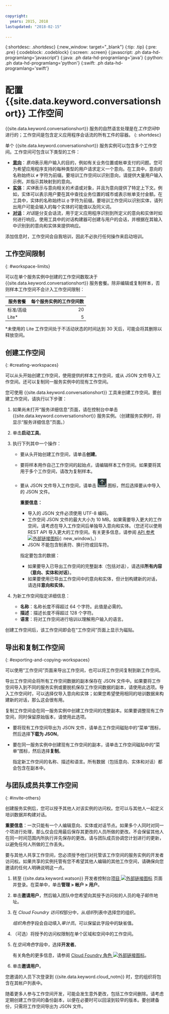 ```yaml
---

copyright:
  years: 2015, 2018
lastupdated: "2018-02-15"

---
```


{:shortdesc: .shortdesc}
{:new_window: target="_blank"}
{:tip: .tip}
{:pre: .pre}
{:codeblock: .codeblock}
{:screen: .screen}
{:javascript: .ph data-hd-programlang='javascript'}
{:java: .ph data-hd-programlang='java'}
{:python: .ph data-hd-programlang='python'}
{:swift: .ph data-hd-programlang='swift'}

# 配置 {{site.data.keyword.conversationshort}} 工作空间

{{site.data.keyword.conversationshort}} 服务的自然语言处理是在*工作空间*中进行的；工作空间是包含定义应用程序会话流的所有工件的容器。
{: shortdesc}

单个 {{site.data.keyword.conversationshort}} 服务实例可以包含多个工作空间。工作空间可包含以下类型的工件：

- [**意向**](intents.html)：*意向*表示用户输入的目的，例如有关业务位置或帐单支付的问题。您可为希望应用程序支持的每种类型的用户请求定义一个意向。在工具中，意向的名称始终以 `#` 字符为前缀。要培训工作空间以识别意向，请提供大量用户输入示例，并指示其映射到的意向。
- [**实体**](entities.html)：*实体*表示与意向相关的术语或对象，并且为意向提供了特定上下文。例如，实体可以表示用户要在其中查找业务位置的城市或表示帐单支付金额。在工具中，实体的名称始终以 `@` 字符为前缀。要培训工作空间以识别实体，请列出用户可能会输入的每个实体的可能值以及同义词。
- [**对话**](dialog-build.html)：*对话*是分支会话流，用于定义应用程序识别到所定义的意向和实体时如何进行响应。使用工具中的对话构建器可创建与用户的会话，并根据在其输入中识别到的意向和实体来提供响应。

添加信息时，工作空间会自我培训，因此不必执行任何操作来启动培训。

## 工作空间限制
{: #workspace-limits}

可以在单个服务实例中创建的工作空间数取决于 {{site.data.keyword.conversationshort}} 服务套餐。除非编辑或复制样本，否则样本工作空间不会计入工作空间限制：

| 服务套餐         | 每个服务实例的工作空间数        |
|------------------|--------------------------------:|
| 标准/高级        |                              20                            |
| Lite*            |                               5 |

*未使用的 Lite 工作空间处于不活动状态的时间达到 30 天后，可能会将其删除以释放空间。

## 创建工作空间
{: #creating-workspaces}

可以从头开始创建工作空间，使用提供的样本工作空间，或从 JSON 文件导入工作空间。还可以复制同一服务实例中的现有工作空间。

您可使用 {{site.data.keyword.conversationshort}} 工具来创建工作空间。要创建工作空间，请执行以下步骤：

1.  如果尚未打开“服务详细信息”页面，请在控制台中单击 {{site.data.keyword.conversationshort}} 服务实例。（创建服务实例时，将显示“服务详细信息”页面。）

1.  单击**启动工具**。

1.  执行下列其中一个操作：
    - 要从头开始创建工作空间，请单击**创建**。
    - 要将样本用作自己工作空间的起始点，请编辑样本工作空间。如果要将其用于多个工作空间，请改为复制样本。
    - 要从 JSON 文件导入工作空间，请单击 ![导入工作空间](images/workspace_import.png) 图标，然后选择要从中导入的 JSON 文件。

        **重要信息：**

        - 导入的 JSON 文件必须使用 UTF-8 编码。
        - 工作空间 JSON 文件的最大大小为 10 MB。如果需要导入更大的工作空间，请考虑在导入工作空间后单独导入意向和实体。（您还可以使用 REST API 导入更大的工作空间。有关更多信息，请参阅 [API 参考 ![外部链接图标](../../icons/launch-glyph.svg "外部链接图标")](https://www.ibm.com/watson/developercloud/conversation/api/v1/#create_workspace){: new_window}。）
        - JSON 不能包含制表符、换行符或回车符。

        指定要包含的数据：

        - 如果要导入已导出工作空间的完整副本（包括对话），请选择**所有内容（意向、实体和对话）**。
        - 如果要使用已导出工作空间中的意向和实体，但计划构建新的对话，请选择**意向和实体**。

1.  为新工作空间指定详细信息：
    - **名称**：名称长度不得超过 64 个字符。此值是必需的。
    - **描述**：描述长度不得超过 128 个字符。
    - **语言**：将对工作空间进行培训以理解用户输入的语言。

创建工作空间后，该工作空间即会在“工作空间”页面上显示为磁贴。

## 导出和复制工作空间
{: #exporting-and-copying-workspaces}

可以使用“工作空间”页面来导出工作空间，也可以将工作空间复制到新工作空间。

导出工作空间会将所有工作空间数据的副本保存在 JSON 文件中。如果要将工作空间导入到不同的服务实例或要脱机保存工作空间数据的副本，请使用此选项。导入工作空间时，可以选择仅导入意向和实体；如果您希望使用相同的培训数据来构建新的对话，那么这会很有用。

复制工作空间会在同一服务实例中创建工作空间的完整副本。如果要调整现有工作空间，同时保留原始版本，请使用此选项。

- 要将现有工作空间导出为 JSON 文件，请单击工作空间磁贴中的“菜单”图标，然后选择**下载为 JSON**。
- 要在同一服务实例中创建现有工作空间的副本，请单击工作空间磁贴中的“菜单”图标，然后选择**复制**。

    指定新工作空间的名称、描述和语言。所有数据（包括意向、实体和对话）都会包含在副本中。

## 与团队成员共享工作空间
{: #invite-others}

创建服务实例后，您可以授予其他人对该实例的访问权。您可以与其他人一起定义培训数据并构建对话。

**重要信息**：一次只能有一个人编辑意向、实体或对话节点。如果多个人同时对同一个项进行处理，那么仅会应用最后保存其更改的人员所做的更改。不会保留其他人在同一时间范围内所执行并先保存的更改。请与团队成员协调您计划进行的更新，以避免任何人所做的工作丢失。

要与其他人共享工作空间，您必须授予他们对托管该工作空间的服务实例的开发者访问权。如果共享的实例托管有您不希望其他人编辑的其他工作空间，请确保向您邀请的任何人明确说明这一点。

1.  转至 {{site.data.keyword.watson}} 开发者控制台[项目 ![外部链接图标](../../icons/launch-glyph.svg "外部链接图标")](https://console.{DomainName}/developer/watson/projects) 页面并登录。在菜单中，单击**管理 > 帐户 > 用户**。
1.  单击**邀请用户**，然后输入团队中您希望向其授予访问权的人员的电子邮件地址。
1.  在 *Cloud Foundry 访问权*部分中，从*组织*列表中选择您的组织。

    *组织角色*字段会自动填入*审计员*。可以保留此字段中的缺省值。
1.  （可选）将授予的访问权限制在单个区域和空间中的工作空间。
1.  在*空间角色*字段中，选择**开发者**。

    有关角色的更多信息，请参阅 [Cloud Foundry 角色 ![外部链接图标](../../icons/launch-glyph.svg "外部链接图标")](https://console.bluemix.net/docs/iam/cfaccess.html#cfroles)。
1.  单击**邀请用户**。

您邀请的人员下次登录到 {{site.data.keyword.cloud_notm}} 时，您的组织将包含在其帐户列表中。

随着更多人参与工作空间开发，可能会发生意外更改，包括工作空间删除。请考虑定期创建工作空间的备份副本，以便在必要时可以回滚到较早的版本。要创建备份，只需将工作空间导出为 JSON 文件。
